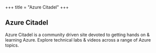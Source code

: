 +++
title = "Azure Citadel"
+++

## Azure Citadel

Azure Citadel is a community driven site devoted to getting hands on & learning Azure. Explore technical labs & videos across a range of Azure topics.
